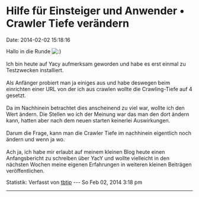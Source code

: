 Hilfe für Einsteiger und Anwender • Crawler Tiefe verändern
===========================================================

Date: 2014-02-02 15:18:16

Hallo in die Runde
![:)](http://forum.yacy-websuche.de/images/smilies/icon_e_smile.gif "Smile")\
\
Ich bin heute auf Yacy aufmerksam geworden und habe es erst einmal zu
Testzwecken installiert.\
\
Als Anfänger probiert man ja einiges aus und habe deswegen beim
einrichten einer URL von der ich aus crawlen wollte die Crawling-Tiefe
auf 4 gesetzt.\
\
Da im Nachhinein betrachtet dies anscheinend zu viel war, wollte ich den
Wert ändern. Die Stellen wo ich der Meinung war das man den dort ändern
kann, hatten aber nach dem neuen starten keinerlei Auswirkungen.\
\
Darum die Frage, kann man die Crawler Tiefe im nachhinein eigentlich
noch ändern und wenn ja wo.\
\
Ach ja, ich habe mir erlaubt auf meinem kleinen Blog heute einen
Anfangsbericht zu schreiben über YacY und wollte vielleicht in den
nächsten Wochen meine eigenen Erfahrungen in weiteren kleinen Beiträgen
veröffentlichen.

Statistik: Verfasst von
[tbtip](http://forum.yacy-websuche.de/memberlist.php?mode=viewprofile&u=9355)
--- So Feb 02, 2014 3:18 pm

------------------------------------------------------------------------
